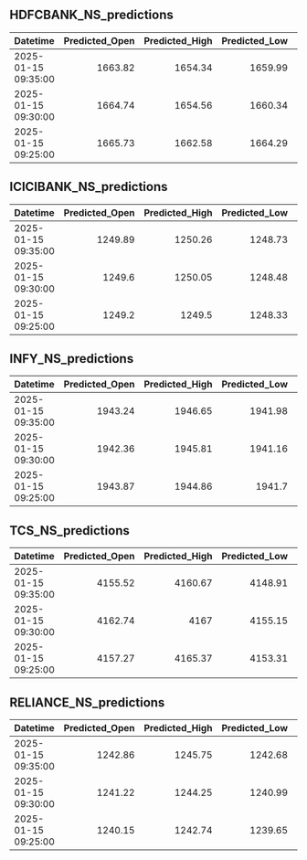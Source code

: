 ## HDFCBANK_NS_predictions
| Datetime            |   Predicted_Open |   Predicted_High |   Predicted_Low |   Predicted_Close |   Predicted_Volume |
|:--------------------|-----------------:|-----------------:|----------------:|------------------:|-------------------:|
| 2025-01-15 09:35:00 |          1663.82 |          1654.34 |         1659.99 |           1666.17 |             242138 |
| 2025-01-15 09:30:00 |          1664.74 |          1654.56 |         1660.34 |           1666.35 |             249185 |
| 2025-01-15 09:25:00 |          1665.73 |          1662.58 |         1664.29 |           1663.62 |             284694 |

## ICICIBANK_NS_predictions
| Datetime            |   Predicted_Open |   Predicted_High |   Predicted_Low |   Predicted_Close |   Predicted_Volume |
|:--------------------|-----------------:|-----------------:|----------------:|------------------:|-------------------:|
| 2025-01-15 09:35:00 |          1249.89 |          1250.26 |         1248.73 |           1251.15 |            72467.9 |
| 2025-01-15 09:30:00 |          1249.6  |          1250.05 |         1248.48 |           1250.95 |            70260.2 |
| 2025-01-15 09:25:00 |          1249.2  |          1249.5  |         1248.33 |           1250.57 |            84536.6 |

## INFY_NS_predictions
| Datetime            |   Predicted_Open |   Predicted_High |   Predicted_Low |   Predicted_Close |   Predicted_Volume |
|:--------------------|-----------------:|-----------------:|----------------:|------------------:|-------------------:|
| 2025-01-15 09:35:00 |          1943.24 |          1946.65 |         1941.98 |           1944.6  |            87982.2 |
| 2025-01-15 09:30:00 |          1942.36 |          1945.81 |         1941.16 |           1943.64 |            87682.3 |
| 2025-01-15 09:25:00 |          1943.87 |          1944.86 |         1941.7  |           1942.99 |            71988.9 |

## TCS_NS_predictions
| Datetime            |   Predicted_Open |   Predicted_High |   Predicted_Low |   Predicted_Close |   Predicted_Volume |
|:--------------------|-----------------:|-----------------:|----------------:|------------------:|-------------------:|
| 2025-01-15 09:35:00 |          4155.52 |          4160.67 |         4148.91 |           4155.04 |            14174.6 |
| 2025-01-15 09:30:00 |          4162.74 |          4167    |         4155.15 |           4161.62 |            14024.5 |
| 2025-01-15 09:25:00 |          4157.27 |          4165.37 |         4153.31 |           4160.05 |            35198.9 |

## RELIANCE_NS_predictions
| Datetime            |   Predicted_Open |   Predicted_High |   Predicted_Low |   Predicted_Close |   Predicted_Volume |
|:--------------------|-----------------:|-----------------:|----------------:|------------------:|-------------------:|
| 2025-01-15 09:35:00 |          1242.86 |          1245.75 |         1242.68 |           1243.99 |             293340 |
| 2025-01-15 09:30:00 |          1241.22 |          1244.25 |         1240.99 |           1242.65 |             289938 |
| 2025-01-15 09:25:00 |          1240.15 |          1242.74 |         1239.65 |           1241.59 |             316204 |

